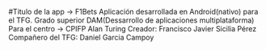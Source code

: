 #Titulo de la app -> F1Bets
Aplicación desarrollada en Android(nativo) para el TFG.
Grado superior DAM(Dessarrollo de aplicaciones multiplataforma)
Para el centro -> CPIFP Alan Turing
Creador: Francisco Javier Sicilia Pérez
Compañero del TFG: Daniel Garcia Campoy

